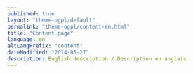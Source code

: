 ```yaml
---
published: true
layout: "theme-ogpl/default"
permalink: "theme-ogpl/content-en.html"
title: "Content page"
language: en
altLangPrefix: "content"
dateModified: "2014-05-27"
description: English description / Description en anglais
---
```


